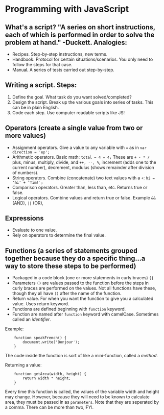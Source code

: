 # Programming with JavaScript
## What's a script? "A series on short instructions, each of which is performed in order to solve the problem at hand." -Duckett. Analogies:
+ Recipes. Step-by-step instructions, new terms.
+ Handbook. Protocol for certain situations/scenarios. You only need to follow the steps for that case.
+ Manual. A series of tests carried out step-by-step.

## Writing a script. Steps:

1. Define the goal. What task do you want solved/completed? 
2. Design the script. Break up the various goals into series of tasks. This can be in plain English. 
3. Code each step. Use computer readable scripts like JS! 

## Operators (create a single value from two or more values)

+ Assignment operators. Give a value to any variable with `=` as in `var direction = 'up';`
+ Arithmetic operators. Basic math: `total = 4 + 4;` These are `+ - * /` plus, minus, multiply, divide, and `++, --, %`, increment (adds one to the current number), decrement, modulus (shows remainder after division of numbers). 
+ String operators. Combine (concatenate) two text values with a `+`: `hi = 'hi' + 'Tim!';`
+ Comparison operators. Greater than, less than, etc. Returns true or false. 
+ Logical operators. Combine values and return true or false. Example `&&` (AND), `||` (OR),  

## Expressions 
+ Evaluate to one value.
+ Rely on operators to determine the final value. 

## Functions (a series of statements grouped together because they do a specific thing...a way to store these steps to be performed)
+ Packaged in a code block (one or more statements in curly braces) `{}` 
+ Parameters `()` are values passed to the function before the steps in curly braces are performed on the values. Not all functions have these, though they all have `()` after the name of the function.  
+ Return value. For when you want the function to give you a calculated value. Uses return keyword. 
+ Functions are defined beginning with `function` keyword.
+ Function are named after `function` keyword with camelCase. Sometimes called an <i>identifier</i>.

Example: 

        function speakFrench() {
            document.write('Bonjour');
        }      

The code inside the function is sort of like a mini-function, called a <i>method</i>. 

Returning a value:<br>

        function getArea(width, height) {
            return width * height;
        }

Every time this function is called, the values of the variable width and height may change. However, because they will need to be known to calculate area, they must be passed in as `parameters`. Note that they are seperated by a comma. There can be more than two, FYI. 